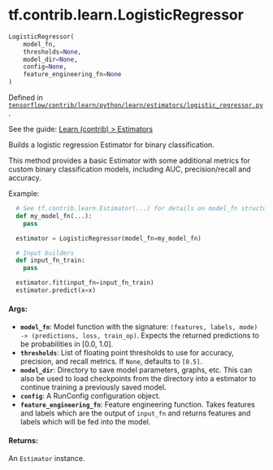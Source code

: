 <div itemscope itemtype="http://developers.google.com/ReferenceObject">
<meta itemprop="name" content="tf.contrib.learn.LogisticRegressor" />
</div>

# tf.contrib.learn.LogisticRegressor

``` python
LogisticRegressor(
    model_fn,
    thresholds=None,
    model_dir=None,
    config=None,
    feature_engineering_fn=None
)
```



Defined in [`tensorflow/contrib/learn/python/learn/estimators/logistic_regressor.py`](https://www.tensorflow.org/code/tensorflow/contrib/learn/python/learn/estimators/logistic_regressor.py).

See the guide: [Learn (contrib) > Estimators](../../../../../api_guides/python/contrib.learn.md#Estimators)

Builds a logistic regression Estimator for binary classification.

This method provides a basic Estimator with some additional metrics for custom
binary classification models, including AUC, precision/recall and accuracy.

Example:

```python
  # See tf.contrib.learn.Estimator(...) for details on model_fn structure
  def my_model_fn(...):
    pass

  estimator = LogisticRegressor(model_fn=my_model_fn)

  # Input builders
  def input_fn_train:
    pass

  estimator.fit(input_fn=input_fn_train)
  estimator.predict(x=x)
```

#### Args:

* <b>`model_fn`</b>: Model function with the signature:
    `(features, labels, mode) -> (predictions, loss, train_op)`.
    Expects the returned predictions to be probabilities in [0.0, 1.0].
* <b>`thresholds`</b>: List of floating point thresholds to use for accuracy,
    precision, and recall metrics. If `None`, defaults to `[0.5]`.
* <b>`model_dir`</b>: Directory to save model parameters, graphs, etc. This can also
    be used to load checkpoints from the directory into a estimator to
    continue training a previously saved model.
* <b>`config`</b>: A RunConfig configuration object.
* <b>`feature_engineering_fn`</b>: Feature engineering function. Takes features and
                    labels which are the output of `input_fn` and
                    returns features and labels which will be fed
                    into the model.


#### Returns:

An `Estimator` instance.